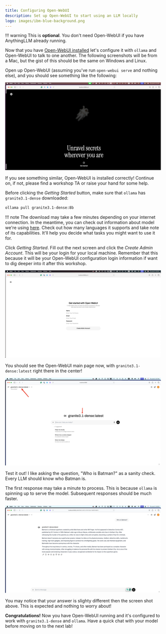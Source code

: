 ```yaml
---
title: Configuring Open-WebUI
description: Set up Open-WebUI to start using an LLM locally
logo: images/ibm-blue-background.png
---
```


!!! warning
    This is **optional**. You don't need Open-WebUI if you have AnythingLLM already running.

Now that you have [Open-WebUI installed](../pre-work/README.md#installing-open-webui) let's configure it with `ollama` and Open-WebUI to talk to one another. The following screenshots will be from a Mac, but the gist of this should be the same on Windows and Linux.

Open up Open-WebUI (assuming you've run `open-webui serve` and nothing else), and you should see something like the following:

![default screen](../images/openwebui_open_screen.png)

If you see something similar, Open-WebUI is installed correctly! Continue on, if not, please find a workshop TA or raise your hand for some help.

Before clicking the *Getting Started* button, make sure that `ollama` has `granite3.1-dense` downloaded:

```bash
ollama pull granite3.1-dense:8b
```

!!! note
    The download may take a few minutes depending on your internet connection. In the meantime, you can check out information about model we're using [here](https://ollama.com/library/granite3.1-dense). Check out how many languages it supports and take note of its capabilities. It'll help you decide what tasks you might want to use it for.

Click *Getting Started*. Fill out the next screen and click the *Create Admin Account*. This will be your login for your local machine. Remember that this because it will be your Open-WebUI configuration login information if want to dig deeper into it after this workshop.

![user setup screen](../images/openwebui_user_setup_screen.png)

You should see the Open-WebUI main page now, with `granite3.1-dense:latest` right there in
the center!

![main screen](../images/openwebui_main_screen.png)

Test it out! I like asking the question, "Who is Batman?" as a sanity check. Every LLM should know who Batman is.

The first response may take a minute to process. This is because `ollama` is spinning up to serve the model. Subsequent responses should be much faster.

![batman](../images/openwebui_who_is_batman.png)

You may notice that your answer is slighty different then the screen shot above. This is expected and nothing to worry about!

**Congratulations!** Now you have Open-WebUI running and it's configured to work with `granite3.1-dense` and `ollama`. Have a quick chat with your model before moving on to the next lab!
